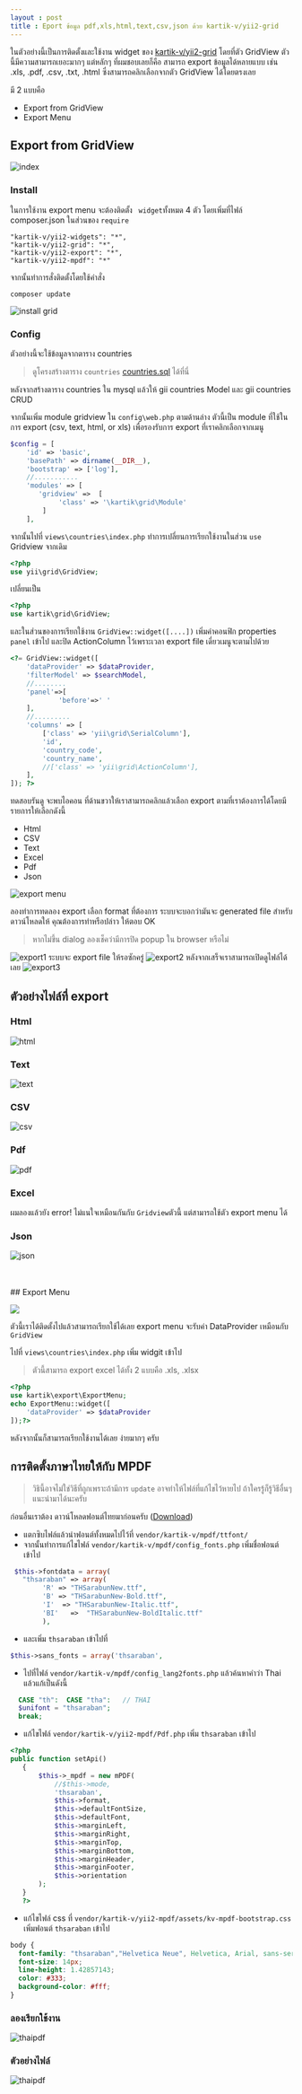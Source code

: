 ```yaml
---
layout : post
title : Eport ข้อมูล pdf,xls,html,text,csv,json ด้วย kartik-v/yii2-grid
---
```


 ในตัวอย่างนี้เป็นการติดตั้งและใช้งาน widget ของ [kartik-v/yii2-grid](https://github.com/kartik-v/yii2-grid/blob/master/README.md) โดยที่ตัว GridView ตัวนี้มีความสามารถเยอะมากๆ แต่หลักๆ ที่ผมชอบเลยก็คือ สามารถ export ข้อมูลได้หลายแบบ เช่น .xls, .pdf, .csv, .txt, .html ซึ่งสามารถคลิกเลือกจากตัว GridView ได้โดยตรงเลย

 มี 2 แบบคือ
 * Export from GridView
 * Export Menu


## Export from GridView

![index](/img/index.png)

### Install
ในการใช้งาน export menu จะต้องติดตั้ง  ` widget`ทั้งหมด 4 ตัว โดยเพิ่มที่ไฟล์ composer.json ในส่วนของ  ```require```

 ```
"kartik-v/yii2-widgets": "*",
"kartik-v/yii2-grid": "*",
"kartik-v/yii2-export": "*",
"kartik-v/yii2-mpdf": "*"
 ```

จากนั้นทำการสั่งติดตั้งโดยใช้คำสั่ง
```
composer update
```
![install grid](/img/install-grid.png "Logo Title Text 1")

### Config
ตัวอย่างนี้จะใช้ข้อมูลจากตาราง countries
> ดูโครงสร้างตาราง `countries` [countries.sql](https://github.com/raramuridesign/mysql-country-list/blob/master/mysql-country-list.sql) ได้ที่นี่

หลังจากสร้างตาราง countries ใน mysql แล้วให้ gii countries Model และ gii countries CRUD

จากนั้นเพิ่ม module gridview ใน `config\web.php` ตามด้านล่าง ตัวนี้เป็น module ที่ใช้ในการ export  (csv, text, html, or xls)
เพื่อรองรับการ export ที่เราคลิกเลือกจากเมนู

```php
$config = [
    'id' => 'basic',
    'basePath' => dirname(__DIR__),
    'bootstrap' => ['log'],
    //...........
    'modules' => [
       'gridview' =>  [
            'class' => '\kartik\grid\Module'
        ]
    ],
```

จากนั้นไปที่ `views\countries\index.php` ทำการเปลี่ยนการเรียกใช้งานในส่วน `use` Gridview
จากเดิม

```php
<?php
use yii\grid\GridView;
```
เปลี่ยนเป็น
```php
<?php
use kartik\grid\GridView;
```

และในส่วนของการเรียกใช้งาน `GridView::widget([....])` เพิ่มค่าคอนฟิก properties `panel` เข้าไป และปิด ActionColumn ไว้เพราะเวลา export file เดี่ยวเมนูจะตามไปด้วย

```php
<?= GridView::widget([
    'dataProvider' => $dataProvider,
    'filterModel' => $searchModel,
    //........
    'panel'=>[
            'before'=>' '
    ],
    //.........
    'columns' => [
        ['class' => 'yii\grid\SerialColumn'],
        'id',
        'country_code',
        'country_name',
        //['class' => 'yii\grid\ActionColumn'],
    ],
]); ?>
```

ทดสอบรันดู จะพบไอคอน ที่ด้านขวาให้เราสามารถคลิกแล้วเลือก   export ตามที่เราต้องการได้โดยมีรายการให้เลือกดังนี้
- Html
- CSV
- Text
- Excel
- Pdf
- Json

![export menu](/img/grid-export.png)

ลองทำการทดลอง export เลือก format ที่ต้องการ ระบบจะบอกว่ามันจะ generated file สำหรับดาวน์โหลดให้ คุณต้องการทำหรือปล่าว ให้ตอบ OK
> หากไม่ขึ้น dialog ลองเช็คว่ามีการปิด popup ใน browser หรือไม่

![export1](/img/export1.png)
ระบบจะ export file ให้รอซักครู่
![export2](/img/export2.png)
หลังจากเสร็จเราสามารถเปิดดูไฟล์ได้เลย
![export3](/img/export3.png)

## ตัวอย่างไฟล์ที่ export
### Html
![html](/img/html.png)
### Text
![text](/img/txt.png)
### CSV
![csv](/img/csv.png)
### Pdf
![pdf](/img/pdf.png)
### Excel
ผมลองแล้วยัง error! ไม่แนใจเหมือนกันกับ `Gridview`ตัวนี้ แต่สามารถใช้ตัว export menu ได้
### Json
![json](/img/json.png)

<br>
<br>
## Export Menu

![](/img/exportmenu.png)

ตัวนี้เราได้ติดตั้งไปแล้วสามารถเรียกใช้ได้เลย export menu จะรับค่า DataProvider เหมือนกับ `GridView`

ไปที่ `views\countries\index.php` เพิ่ม widgit เข้าไป
> ตัวนี้สามารถ export excel ได้ทั้ง 2 แบบคือ .xls, .xlsx

```php
<?php
use kartik\export\ExportMenu;
echo ExportMenu::widget([
    'dataProvider' => $dataProvider
]);?>
```
หลังจากนั้นก็สามารถเรียกใช้งานได้เลย ง่ายมากๆ ครับ


## การติดตั้งภาษาไทยให้กับ MPDF
> วิธินี้อาจไม่ใช่วิธีที่ถูกเพราะถ้ามีการ `update` อาจทำให้ไฟล์ที่แก้ไขไว้หายไป  ถ้าใครรู้ก็รู้วิธีอื่นๆ แนะนำมาได้นะครับ

ก่อนอื่นเราต้อง ดาวน์โหลดฟอนต์ไทยมาก่อนครับ ([Download](/downloads/thaifont.zip))

- แตกซิบไฟล์แล้วนำฟอนต์ทั้งหมดไปไว้ที่ `vendor/kartik-v/mpdf/ttfont/`
- จากนั้นทำการแก้ไขไฟล์ `vendor/kartik-v/mpdf/config_fonts.php` เพิ่มชื่อฟอนต์เข้าไป

```php
 $this->fontdata = array(
   "thsaraban" => array(
        'R' => "THSarabunNew.ttf",
        'B' => "THSarabunNew-Bold.ttf",
        'I'  => "THSarabunNew-Italic.ttf",
        'BI'   =>  "THSarabunNew-BoldItalic.ttf"
        ),
 ```

- และเพิ่ม `thsaraban` เข้าไปที่
```php
$this->sans_fonts = array('thsaraban',
```
- ไปที่ไฟล์ `vendor/kartik-v/mpdf/config_lang2fonts.php` แล้วค้นหาคำว่า Thai แล้วแก้เป็นดังนี้

```php
  CASE "th":  CASE "tha":	// THAI
  $unifont = "thsaraban";
  break;
```
- แก้ไขไฟล์ `vendor/kartik-v/yii2-mpdf/Pdf.php`  เพิ่ม `thsaraban` เข้าไป

```php
<?php
public function setApi()
   {
       $this->_mpdf = new mPDF(
           //$this->mode,
           'thsaraban',
           $this->format,
           $this->defaultFontSize,
           $this->defaultFont,
           $this->marginLeft,
           $this->marginRight,
           $this->marginTop,
           $this->marginBottom,
           $this->marginHeader,
           $this->marginFooter,
           $this->orientation
       );
   }
   ?>
```
- แก้ไขไฟล์ css ที่ `vendor/kartik-v/yii2-mpdf/assets/kv-mpdf-bootstrap.css` เพิ่มฟอนต์ `thsaraban` เข้าไป

```css
body {
  font-family: "thsaraban","Helvetica Neue", Helvetica, Arial, sans-serif;
  font-size: 14px;
  line-height: 1.42857143;
  color: #333;
  background-color: #fff;
}
```
### ลองเรียกใช้งาน
![thaipdf](/img/export-pdf-thai.png)

### ตัวอย่างไฟล์
![thaipdf](/img/pdf-thai.png)
